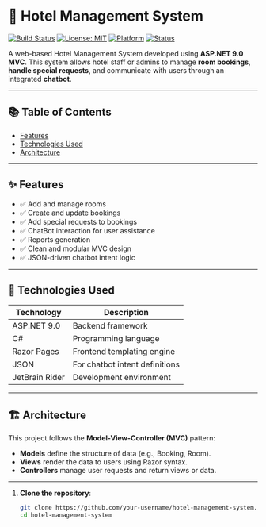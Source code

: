 # 🏨 Hotel Management System

[![Build Status](https://img.shields.io/badge/build-passing-brightgreen)](https://dotnet.microsoft.com/)
[![License: MIT](https://img.shields.io/badge/license-MIT-blue.svg)](LICENSE)
[![Platform](https://img.shields.io/badge/platform-.NET%206-blue)](https://dotnet.microsoft.com/)
[![Status](https://img.shields.io/badge/status-active-success)](#)

A web-based Hotel Management System developed using **ASP.NET 9.0 MVC**. This system allows hotel staff or admins to manage **room bookings**, **handle special requests**, and communicate with users through an integrated **chatbot**.

---

## 📚 Table of Contents

- [Features](#-features)
- [Technologies Used](#-technologies-used)
- [Architecture](#-architecture)

---

## ✨ Features

- ✅ Add and manage rooms
- ✅ Create and update bookings
- ✅ Add special requests to bookings
- ✅ ChatBot interaction for user assistance
- ✅ Reports generation
- ✅ Clean and modular MVC design
- ✅ JSON-driven chatbot intent logic

---

## 🧰 Technologies Used

| Technology     | Description                          |
|----------------|--------------------------------------|
| ASP.NET 9.0   | Backend framework                    |
| C#             | Programming language                 |
| Razor Pages    | Frontend templating engine           |
| JSON           | For chatbot intent definitions       |
| JetBrain Rider  | Development environment              |

---

## 🏗 Architecture

This project follows the **Model-View-Controller (MVC)** pattern:

- **Models** define the structure of data (e.g., Booking, Room).
- **Views** render the data to users using Razor syntax.
- **Controllers** manage user requests and return views or data.

---

1. **Clone the repository**:
   ```bash
   git clone https://github.com/your-username/hotel-management-system.git
   cd hotel-management-system
